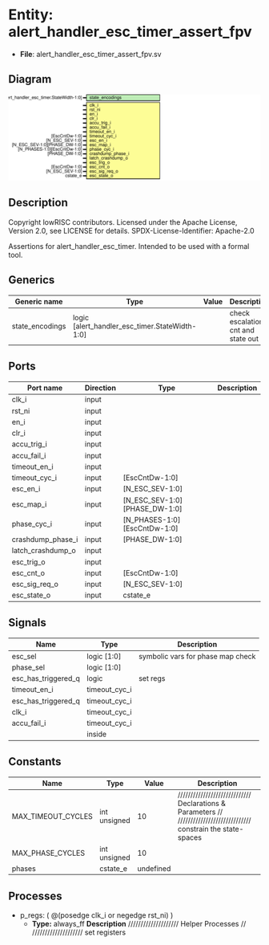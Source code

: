 # Entity: alert_handler_esc_timer_assert_fpv

- **File**: alert_handler_esc_timer_assert_fpv.sv
## Diagram

![Diagram](alert_handler_esc_timer_assert_fpv.svg "Diagram")
## Description

 Copyright lowRISC contributors.
 Licensed under the Apache License, Version 2.0, see LICENSE for details.
 SPDX-License-Identifier: Apache-2.0

 Assertions for alert_handler_esc_timer.
 Intended to be used with a formal tool.

## Generics

| Generic name    | Type                                           | Value | Description                          |
| --------------- | ---------------------------------------------- | ----- | ------------------------------------ |
| state_encodings | logic [alert_handler_esc_timer.StateWidth-1:0] |       |  check escalation cnt and state out  |
## Ports

| Port name         | Direction | Type                          | Description |
| ----------------- | --------- | ----------------------------- | ----------- |
| clk_i             | input     |                               |             |
| rst_ni            | input     |                               |             |
| en_i              | input     |                               |             |
| clr_i             | input     |                               |             |
| accu_trig_i       | input     |                               |             |
| accu_fail_i       | input     |                               |             |
| timeout_en_i      | input     |                               |             |
| timeout_cyc_i     | input     | [EscCntDw-1:0]                |             |
| esc_en_i          | input     | [N_ESC_SEV-1:0]               |             |
| esc_map_i         | input     | [N_ESC_SEV-1:0][PHASE_DW-1:0] |             |
| phase_cyc_i       | input     | [N_PHASES-1:0][EscCntDw-1:0]  |             |
| crashdump_phase_i | input     | [PHASE_DW-1:0]                |             |
| latch_crashdump_o | input     |                               |             |
| esc_trig_o        | input     |                               |             |
| esc_cnt_o         | input     | [EscCntDw-1:0]                |             |
| esc_sig_req_o     | input     | [N_ESC_SEV-1:0]               |             |
| esc_state_o       | input     | cstate_e                      |             |
## Signals

| Name                | Type          | Description                         |
| ------------------- | ------------- | ----------------------------------- |
| esc_sel             | logic [1:0]   |  symbolic vars for phase map check  |
| phase_sel           | logic [1:0]   |                                     |
| esc_has_triggered_q | logic         |  set regs                           |
| timeout_en_i        | timeout_cyc_i |                                     |
| esc_has_triggered_q | timeout_cyc_i |                                     |
| clk_i               | timeout_cyc_i |                                     |
| accu_fail_i         | timeout_cyc_i |                                     |
|                     | inside        |                                     |
## Constants

| Name               | Type         | Value     | Description                                                                                                            |
| ------------------ | ------------ | --------- | ---------------------------------------------------------------------------------------------------------------------- |
| MAX_TIMEOUT_CYCLES | int unsigned | 10        | /////////////////////////////  Declarations & Parameters // /////////////////////////////  constrain the state-spaces  |
| MAX_PHASE_CYCLES   | int unsigned | 10        |                                                                                                                        |
| phases             | cstate_e     | undefined |                                                                                                                        |
## Processes
- p_regs: ( @(posedge clk_i or negedge rst_ni) )
  - **Type:** always_ff
**Description**
////////////////////  Helper Processes // ////////////////////  set registers 
